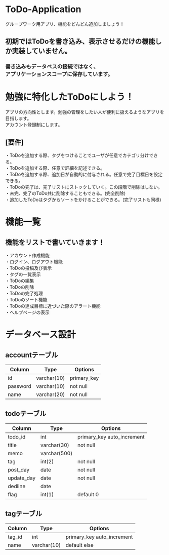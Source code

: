 # ToDo-Application
グループワーク用アプリ、機能をどんどん追加しましょう！

## 初期ではToDoを書き込み、表示させるだけの機能しか実装していません。
### 書き込みもデータベスの接続ではなく、<br>アプリケーションスコープに保存しています。

# 勉強に特化したToDoにしよう！
アプリの方向性とします。勉強の管理をしたい人が便利に扱えるようなアプリを目指します。<br>
アカウント登録制にします。
## [要件]
・ToDoを追加する際、タグをつけることでユーザが任意でカテゴリ分けできる。<br>
・ToDoを追加する際、任意で詳細を記述できる。<br>
・ToDoを追加する際、追加日が自動的に付与される。任意で完了目標日を設定できる。<br>
・ToDoの完了は、完了リストにストックしていく。この段階で削除はしない。<br>
・未完、完了のToDo共に削除することもできる。(完全削除)<br>
・追加したToDoはタグからソートをかけることができる。(完了リストも同様)<br>
# 機能一覧
## 機能をリストで書いていきます！
・アカウント作成機能<br>
・ログイン、ログアウト機能<br>
・ToDoの投稿及び表示<br>
・タグの一覧表示<br>
・ToDoの編集<br>
・ToDoの削除<br>
・ToDoの完了処理<br>
・ToDoのソート機能<br>
・ToDoの達成目標に近づいた際のアラート機能<br>
・ヘルプページの表示<br>

# データベース設計
## accountテーブル
|Column|Type|Options|
|------|----|-------|
|id|varchar(10)|primary_key|
|password|varchar(10)|not null|
|name|varchar(20)|not null

## todoテーブル
|Column|Type|Options|
|------|----|-------|
|todo_id|int|primary_key auto_increment|
|title|varchar(30)|not null|
|memo|varchar(500)| |
|tag|int(2)|not null|
|post_day|date|not null|
|update_day|date|not null|
|dedline|date| |
|flag|int(1)|default 0|

## tagテーブル
|Column|Type|Options|
|------|----|-------|
|tag_id|int|primary_key auto_increment|
|name|varchar(10)|default else|
